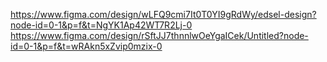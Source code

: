 https://www.figma.com/design/wLFQ9cmi7It0T0YI9gRdWy/edsel-design?node-id=0-1&p=f&t=NgYK1Ap42WT7R2Lj-0
https://www.figma.com/design/rSftJJ7thnnlwOeYgaICek/Untitled?node-id=0-1&p=f&t=wRAkn5xZvip0mzix-0
